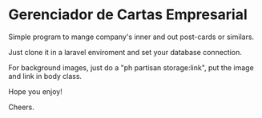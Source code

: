 # Gerenciador de Cartas Empresarial

Simple program to mange company's inner and out post-cards or similars.

Just clone it in a laravel enviroment and set your database connection.

For background images, just do a "ph partisan storage:link", put the image and link in body class.

Hope you enjoy!

Cheers.
